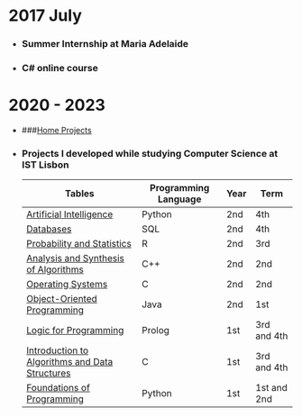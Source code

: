 

# 2017 July
  - ### Summer Internship at Maria Adelaide
  - ### C# online course


# 2020 - 2023
-   ###[Home Projects](https://github.com/JARCosta/Home-Projects)
-   ### Projects I developed while studying Computer Science at IST Lisbon
    | Tables        |Programming Language| Year  | Term |
    | ------------- | ----- | ----- | ---- |
    |[Artificial Intelligence](https://github.com/JARCosta/IA)                             |Python|2nd    |4th   |
    |[Databases](https://github.com/JARCosta/BD)                                           |SQL   |2nd    |4th   |
    |[Probability and Statistics](https://github.com/JARCosta/PE)                          |R     |2nd    |3rd   |
    |[Analysis and Synthesis of Algorithms](https://github.com/JARCosta/ASA)               |C++   |2nd    |2nd   |
    |[Operating Systems](https://github.com/JARCosta/SO)                                   |C     |2nd    |2nd   |
    |[Object-Oriented Programming](https://github.com/JARCosta/PO)                         |Java  |2nd    |1st   |
    |[Logic for Programming](https://github.com/JARCosta/LP)                               |Prolog|1st    |3rd and 4th   |
    |[Introduction to Algorithms and Data Structures](https://github.com/JARCosta/IAED)    |C     |1st    |3rd and 4th   |
    |[Foundations of Programming](https://github.com/JARCosta/FP)                          |Python|1st    |1st and 2nd   |
